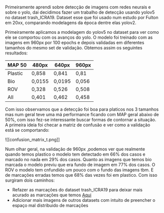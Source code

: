 Primeiramente aprendi sobre detecção de imagens com redes neurais e sobre o yolo, dai decidimos fazer um trabalho de detecção usando yolov5 no dataset trash_ICRA19. Dataset esse que foi usado num estudo por Fulton em 20xx, comparando modelagens da época dentre elas yolov2.

Primeiramente aplicamos a modelagem do yolov5 no dataset para ver como ele se comportou com os avanços do yolo. O modelo foi treinado com as imagens em 960px por 100 epochs e depois validadas em diferentes tamanhos do mesmo set de validação. Obtemos assim os seguintes resultados:

| MAP  50   | 480px  | 640px  | 960px |
| ------- | ------ | ------ | ----- |
| Plastic | 0,858  | 0,841  | 0,81  |
| Bio     | 0,0155 | 0,0195 | 0,056 |
| ROV     | 0,328  | 0,526  | 0,508 |
| All     | 0,401  | 0,462  | 0,458 |

Com isso observamos que a detecção foi boa para platicos nos 3 tamanhos mas num geral teve uma má performance ficando com MAP geral abaixo de 50%, com isso fez-se interessante buscar formas de contornar a situação. A primeira ideia foi checar a matriz de confusão e ver como a validação está se comportando:

![[confusion_matrix_t.png]]

Num olhar geral, na validação de 960px ,podemos ver que realmente quando temos plastico o modelo tem detectado em 66% dos casos e marcado no nada em 29% dos casos. Quanto as imagens que temos bio marcada o modelo previu que era fundo de imagem em 77% dos casos. O ROV o modelo tem cnfundido um pouco com o fundo das imagens tbm. E de marcações erradas temos que 68% das vezes foi em plastico. Com isso surgiram dois caminhos:

- Refazer as marcações do dataset trash_ICRA19 para deixar mais acurado as marcações que temos [Aqui](obsidian://open?vault=Meus_Cadernos&file=TCC%2FNewBoundingBoxes%2FRemarcar%20os%20dataset%20trash_ICRA19) 
- Adicionar mais imagens de outros datasets com intuito de preencher o espaço mal distribuido de marcações